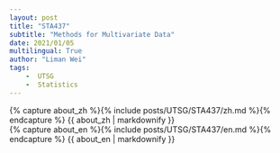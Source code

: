 ```yaml
---
layout: post
title: "STA437"
subtitle: "Methods for Multivariate Data"
date: 2021/01/05
multilingual: True
author: "Liman Wei"
tags:
    -  UTSG    
    -  Statistics
---
```

<!-- Chinese Version -->
<div class="zh post-container">
    {% capture about_zh %}{% include posts/UTSG/STA437/zh.md %}{% endcapture %}
    {{ about_zh | markdownify }}
</div>

<!-- English Version -->
<div class="en post-container">
    {% capture about_en %}{% include posts/UTSG/STA437/en.md %}{% endcapture %}
    {{ about_en | markdownify }}
</div>